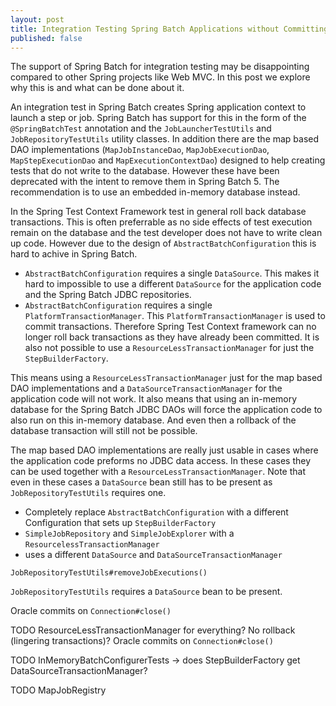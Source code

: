 ```yaml
---
layout: post
title: Integration Testing Spring Batch Applications without Committing
published: false
---
```


The support of Spring Batch for integration testing may be disappointing compared to other Spring projects like Web MVC. In this post we explore why this is and what can be done about it.

An integration test in Spring Batch creates Spring application context to launch a step or job. Spring Batch has support for this in the form of the `@SpringBatchTest` annotation and the `JobLauncherTestUtils` and `JobRepositoryTestUtils` utility classes. In addition there are the map based DAO implementations (`MapJobInstanceDao`, `MapJobExecutionDao`, `MapStepExecutionDao` and `MapExecutionContextDao`) designed to help creating tests that do not write to the database. However these have been deprecated with the intent to remove them in Spring Batch 5. The recommendation is to use an embedded in-memory database instead.

In the Spring Test Context Framework test in general roll back database transactions. This is often preferrable as no side effects of test execution remain on the database and the test developer does not have to write clean up code. However due to the design of `AbstractBatchConfiguration` this is hard to achive in Spring Batch.

- `AbstractBatchConfiguration` requires a single `DataSource`. This makes it hard to impossible to use a different `DataSource` for the application code and the Spring Batch JDBC repositories.
- `AbstractBatchConfiguration` requires a single `PlatformTransactionManager`. This `PlatformTransactionManager` is used to commit transactions. Therefore Spring Test Context framework can no longer roll back transactions as they have already been committed. It is also not possible to use a `ResourceLessTransactionManager` for just the `StepBuilderFactory`.

This means using a `ResourceLessTransactionManager` just for the map based DAO implementations and a `DataSourceTransactionManager` for the application code will not work. It also means that using an in-memory database for the Spring Batch JDBC DAOs will force the application code to also run on this in-memory database. And even then a rollback of the database transaction will still not be possible.

The map based DAO implementations are really just usable in cases where the application code preforms no JDBC data access. In these cases they can be used together with a `ResourceLessTransactionManager`. Note that even in these cases a `DataSource` bean still has to be present as `JobRepositoryTestUtils` requires one.



- Completely replace `AbstractBatchConfiguration` with a different Configuration that sets up `StepBuilderFactory`
- `SimpleJobRepository` and `SimpleJobExplorer` with a `ResourcelessTransactionManager` 
- uses a different `DataSource` and `DataSourceTransactionManager`

`JobRepositoryTestUtils#removeJobExecutions()`


`JobRepositoryTestUtils` requires a `DataSource` bean to be present.

Oracle commits on `Connection#close()`

TODO ResourceLessTransactionManager for everything? No rollback (lingering transactions)? Oracle commits on `Connection#close()`

TODO InMemoryBatchConfigurerTests -> does StepBuilderFactory get DataSourceTransactionManager?

TODO MapJobRegistry

